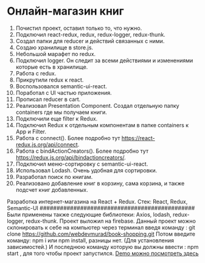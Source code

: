 # Онлайн-магазин книг

1. Почистил проект, оставил только то, что нужно.
2. Подключил react-redux, redux, redux-logger, redux-thunk.
3. Создал папки для reducer и действий связанных с ними.
4. Создаю хранилище в store.js.
5. Небольшой марафет по redux.
6. Подключил logger. Он следит за всеми действиями и изменениями которые есть в хранилище.
7. Работа с redux.
8. Прикрутили redux к react.
9. Воспользовался semantic-ui-react.
10. Поработал с UI частью приложения.
11. Прописал reducer в cart.
12. Реализовал Presentation Component. Создал отдельную папку containers где мы получаем книги.
13. Подключили еще filter к Redux.
14. Подключил Redux к отдельным компонентам в папке containers к App и Filter.
15. Работа с connect(). Более подробно тут https://react-redux.js.org/api/connect.
16. Работа с bindActionCreators(). Более подробно тут https://redux.js.org/api/bindactioncreators/.
17. Подключил меню-сортировку с semantic-ui-react.
18. Использовал Lodash. Очень удобная для сортировки.
19. Разработал поиск по книгам.
20. Реализовано добавление книг в корзину, сама корзина, и также подсчет книг добавленных.

Разработка интернет-магазина на React + Redux.
Стек: React, Redux, Semantic-UI
##############################################
Были применены также следующие библиотеки:
Axios, lodash, redux-logger, redux-thunk. Проект выложил на firebase.
Данный проект можно склонировать к себе на компьютер через терминал введя команду : git clone https://github.com/webdevmurad/book-shopping.git
Потом введите команду: npm i или npm install, разницы нет. (Для установления зависимостей.)
И последнюю команду которую вы должны ввести : npm start , для того чтобы проект запустился.
[Demo можно посмотреть здесь ](https://onlinestore-48e8b.firebaseapp.com/)
